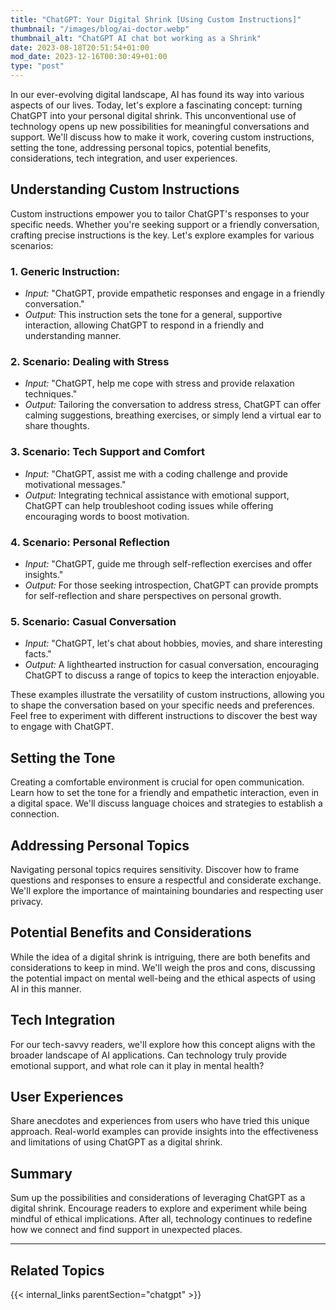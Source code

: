 ```yaml
---
title: "ChatGPT: Your Digital Shrink [Using Custom Instructions]"
thumbnail: "/images/blog/ai-doctor.webp"
thumbnail_alt: "ChatGPT AI chat bot working as a Shrink"
date: 2023-08-18T20:51:54+01:00
mod_date: 2023-12-16T00:30:49+01:00
type: "post"
---
```

In our ever-evolving digital landscape, AI has found its way into various aspects of our lives. Today, let's explore a fascinating concept: turning ChatGPT into your personal digital shrink. This unconventional use of technology opens up new possibilities for meaningful conversations and support. We'll discuss how to make it work, covering custom instructions, setting the tone, addressing personal topics, potential benefits, considerations, tech integration, and user experiences.

## Understanding Custom Instructions

Custom instructions empower you to tailor ChatGPT's responses to your specific needs. Whether you're seeking support or a friendly conversation, crafting precise instructions is the key. Let's explore examples for various scenarios:

### 1. **Generic Instruction:**
   - *Input:* "ChatGPT, provide empathetic responses and engage in a friendly conversation."
   - *Output:* This instruction sets the tone for a general, supportive interaction, allowing ChatGPT to respond in a friendly and understanding manner.

### 2. **Scenario: Dealing with Stress**
   - *Input:* "ChatGPT, help me cope with stress and provide relaxation techniques."
   - *Output:* Tailoring the conversation to address stress, ChatGPT can offer calming suggestions, breathing exercises, or simply lend a virtual ear to share thoughts.

### 3. **Scenario: Tech Support and Comfort**
   - *Input:* "ChatGPT, assist me with a coding challenge and provide motivational messages."
   - *Output:* Integrating technical assistance with emotional support, ChatGPT can help troubleshoot coding issues while offering encouraging words to boost motivation.

### 4. **Scenario: Personal Reflection**
   - *Input:* "ChatGPT, guide me through self-reflection exercises and offer insights."
   - *Output:* For those seeking introspection, ChatGPT can provide prompts for self-reflection and share perspectives on personal growth.

### 5. **Scenario: Casual Conversation**
   - *Input:* "ChatGPT, let's chat about hobbies, movies, and share interesting facts."
   - *Output:* A lighthearted instruction for casual conversation, encouraging ChatGPT to discuss a range of topics to keep the interaction enjoyable.

These examples illustrate the versatility of custom instructions, allowing you to shape the conversation based on your specific needs and preferences. Feel free to experiment with different instructions to discover the best way to engage with ChatGPT.

## Setting the Tone

Creating a comfortable environment is crucial for open communication. Learn how to set the tone for a friendly and empathetic interaction, even in a digital space. We'll discuss language choices and strategies to establish a connection.

## Addressing Personal Topics

Navigating personal topics requires sensitivity. Discover how to frame questions and responses to ensure a respectful and considerate exchange. We'll explore the importance of maintaining boundaries and respecting user privacy.

## Potential Benefits and Considerations

While the idea of a digital shrink is intriguing, there are both benefits and considerations to keep in mind. We'll weigh the pros and cons, discussing the potential impact on mental well-being and the ethical aspects of using AI in this manner.

## Tech Integration

For our tech-savvy readers, we'll explore how this concept aligns with the broader landscape of AI applications. Can technology truly provide emotional support, and what role can it play in mental health?

## User Experiences

Share anecdotes and experiences from users who have tried this unique approach. Real-world examples can provide insights into the effectiveness and limitations of using ChatGPT as a digital shrink.

## Summary

Sum up the possibilities and considerations of leveraging ChatGPT as a digital shrink. Encourage readers to explore and experiment while being mindful of ethical implications. After all, technology continues to redefine how we connect and find support in unexpected places.


***
## Related Topics

{{< internal_links parentSection="chatgpt" >}}
